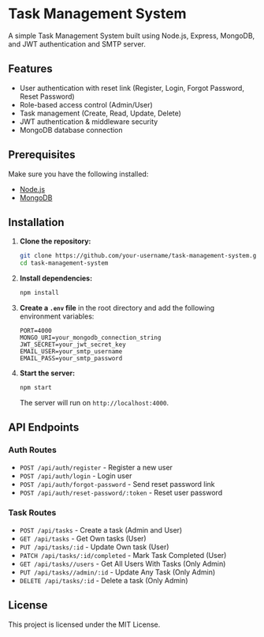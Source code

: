# Task Management System

A simple Task Management System built using Node.js, Express, MongoDB, and JWT authentication and SMTP server.

## Features

- User authentication with reset link (Register, Login, Forgot Password, Reset Password)
- Role-based access control (Admin/User)
- Task management (Create, Read, Update, Delete)
- JWT authentication & middleware security
- MongoDB database connection

## Prerequisites

Make sure you have the following installed:

- [Node.js](https://nodejs.org/)
- [MongoDB](https://www.mongodb.com/)

## Installation

1. **Clone the repository:**

   ```sh
   git clone https://github.com/your-username/task-management-system.git
   cd task-management-system
   ```

2. **Install dependencies:**

   ```sh
   npm install
   ```

3. **Create a `.env` file** in the root directory and add the following environment variables:

   ```env
   PORT=4000
   MONGO_URI=your_mongodb_connection_string
   JWT_SECRET=your_jwt_secret_key
   EMAIL_USER=your_smtp_username
   EMAIL_PASS=your_smtp_password
   ```

4. **Start the server:**

   ```sh
   npm start
   ```

   The server will run on `http://localhost:4000`.

## API Endpoints

### Auth Routes

- `POST /api/auth/register` - Register a new user
- `POST /api/auth/login` - Login user
- `POST /api/auth/forgot-password` - Send reset password link
- `POST /api/auth/reset-password/:token` - Reset user password

### Task Routes

- `POST /api/tasks` - Create a task (Admin and User)
- `GET /api/tasks` - Get Own tasks (User)
- `PUT /api/tasks/:id` - Update Own task (User)
- `PATCH /api/tasks/:id/completed` - Mark Task Completed (User)
- `GET /api/tasks//users` - Get All Users With Tasks (Only Admin)
- `PUT /api/tasks//admin/:id` - Update Any Task (Only Admin)
- `DELETE /api/tasks/:id` - Delete a task (Only Admin)

## License

This project is licensed under the MIT License.
